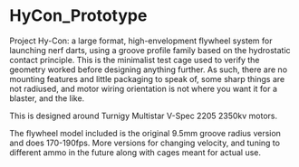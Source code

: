 # HyCon_Prototype

Project Hy-Con: a large format, high-envelopment flywheel system for launching nerf darts,
using a groove profile family based on the hydrostatic contact principle.
This is the minimalist test cage used to verify the geometry worked before designing anything further.
As such, there are no mounting features and little packaging to speak of, some sharp things are not radiused,
and motor wiring orientation is not where you want it for a blaster, and the like.

This is designed around Turnigy Multistar V-Spec 2205 2350kv motors.

The flywheel model included is the original 9.5mm groove radius version and does 170-190fps.
More versions for changing velocity, and tuning to different ammo in the future along with cages meant for actual use.
